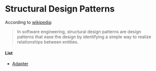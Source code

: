 # Structural Design Patterns

According to [wikipedia](https://en.wikipedia.org/wiki/Structural_pattern):

> In software engineering, structural design patterns are design patterns that
> ease the design by identifying a simple way to realize relationships between
> entities.

#### List

- [Adapter](https://github.com/svett/golang-design-patterns/tree/master/structural-patterns/adapter)
